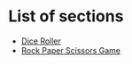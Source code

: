 # List of sections

- [Dice Roller](dice_roller.md)
- [Rock Paper Scissors Game](Rock_Paper_Scissors_Game.md)
